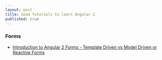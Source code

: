 ```yaml
---
layout: post
title: Good Tutorials to learn Angular 2
published: true
---
```

### Forms

* [Introduction to Angular 2 Forms - Template Driven vs Model Driven or Reactive Forms
](http://blog.angular-university.io/introduction-to-angular-2-forms-template-driven-vs-model-driven)

